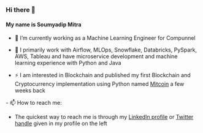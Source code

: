 ### Hi there 👋 
#### My name is Soumyadip Mitra
<p>

- 🔭 I’m currently working as a Machine Learning Engineer for Compunnel
<p>

- 🌱 I primarily work with Airflow, MLOps, Snowflake, Databricks, PySpark, AWS, Tableau and have microservice development and machine learning experience with Python and Java
<p>

- ⚡ I am interested in Blockchain and published my first Blockchain and Cryptocurrency implementation using Python named [Mitcoin](https://github.com/soumyadipmitra/mitcoin) a few weeks back
<p>
- 📫 How to reach me: 

- The quickest way to reach me is through my [LinkedIn profile](https://www.linkedin.com/in/soumyadipmitra/) or [Twitter handle](https://twitter.com/soumyadipmitra) given in my profile on the left

<!--
**soumyadipmitra/soumyadipmitra** is a ✨ _special_ ✨ repository because its `README.md` (this file) appears on your GitHub profile.

Here are some ideas to get you started:

- 🔭 I’m currently working on ...
- 🌱 I’m currently learning ...
- 👯 I’m looking to collaborate on ...
- 🤔 I’m looking for help with ...
- 💬 Ask me about ...
- 📫 How to reach me: ...
- 😄 Pronouns: ...
- ⚡ Fun fact: ...
-->
